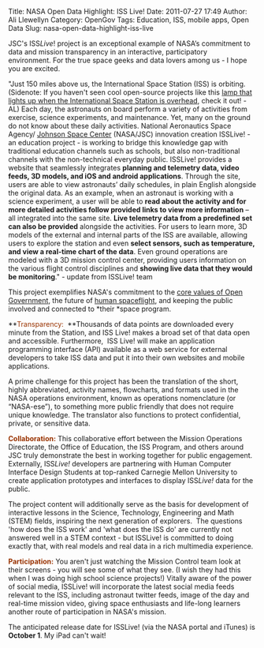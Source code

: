 Title: NASA Open Data Highlight: ISS Live!
Date: 2011-07-27 17:49
Author: Ali Llewellyn
Category: OpenGov
Tags: Education, ISS, mobile apps, Open Data
Slug: nasa-open-data-highlight-iss-live

JSC's ISS*Live*! project is an exceptional example of NASA’s commitment
to data and mission transparency in an interactive, participatory
environment. For the true space geeks and data lovers among us - I hope
you are excited.

"Just 150 miles above us, the International Space Station (ISS) is
orbiting. (Sidenote: If you haven't seen cool open-source projects like
this [lamp that lights up when the International Space Station is
overhead][], check it out! -AL) Each day, the astronauts on board
perform a variety of activities from exercise, science experiments, and
maintenance. Yet, many on the ground do not know about these daily
activities. National Aeronautics Space Agency/ [Johnson Space Center][]
(NASA/JSC) innovation creation ISSLive! - an education project - is
working to bridge this knowledge gap with traditional education channels
such as schools, but also non-traditional channels with the
non-technical everyday public. ISSLive! provides a website that
seamlessly integrates **planning and telemetry data, video feeds, 3D
models, and iOS and android applications**. Through the site, users are
able to view astronauts’ daily schedules, in plain English alongside the
original data. As an example, when an astronaut is working with a
science experiment, a user will be able to **read about the activity and
for more detailed activities follow provided links to view more
information** – all integrated into the same site. **Live telemetry data
from a predefined set can also be provided** alongside the activities.
For users to learn more, 3D models of the external and internal parts of
the ISS are available, allowing users to explore the station and even
**select sensors, such as temperature, and view a real-time chart of the
data**. Even ground operations are modeled with a 3D mission control
center, providing users information on the various flight control
disciplines and **showing live data that they would be monitoring**." -
update from ISSLive! team

This project exemplifies NASA's commitment to the [core values of Open
Government][], the future of [human spaceflight][], and keeping the
public involved and connected to *their *space program.

**<span style="color: #993300">Transparency:  </span>**Thousands of data
points are downloaded every minute from the Station, and ISS Live! makes
a broad set of that data open and accessible. Furthermore,  ISS Live!
will make an application programming interface (API) available as a web
service for external developers to take ISS data and put it into their
own websites and mobile applications.

A prime challenge for this project has been the translation of the
short, highly abbreviated, activity names, flowcharts, and formats used
in the NASA operations environment, known as operations nomenclature (or
“NASA-ese”), to something more public friendly that does not require
unique knowledge. The translator also functions to protect confidential,
private, or sensitive data.

**<span style="color: #993300">Collaboration:</span>** This
collaborative effort between the Mission Operations Directorate, the
Office of Education, the ISS Program, and others around JSC truly
demonstrate the best in working together for public engagement.
Externally, ISS*Live!* developers are partnering with Human Computer
Interface Design Students at top-ranked Carnegie Mellon University to
create application prototypes and interfaces to display ISS*Live!* data
for the public.

The project content will additionally serve as the basis for development
of interactive lessons in the Science, Technology, Engineering and Math
(STEM) fields, inspiring the next generation of explorers.  The
questions 'how does the ISS work' and 'what does the ISS do' are
currently not answered well in a STEM context - but ISSLive! is
committed to doing exactly that, with real models and real data in a
rich multimedia experience.

**<span style="color: #993300">Participation:</span>** You aren't just
watching the Mission Control team look at their screens - you will see
some of what they see. (I wish they had this when I was doing high
school science projects!) Vitally aware of the power of social media,
ISSLive! will incorporate the latest social media feeds relevant to the
ISS, including astronaut twitter feeds, image of the day and real-time
mission video, giving space enthusiasts and life-long learners another
route of participation in NASA's mission.

The anticipated release date for ISSLive! (via the NASA portal and
iTunes) is **October 1**. My iPad can't wait!

  [lamp that lights up when the International Space Station is
  overhead]: http://blog.makezine.com/archive/2011/06/iss-lamp-glows-when-space-station-is-overhead.html
  [Johnson Space Center]: http://www.nasa.gov/centers/johnson/home/index.html
  [core values of Open Government]: http://www.nasa.gov/open/plan/index.html
  [human spaceflight]: http://spaceflight.nasa.gov/home/index.html
